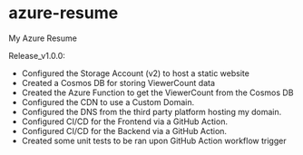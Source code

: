 # azure-resume
My Azure Resume


Release_v1.0.0:
- Configured the Storage Account (v2) to host a static website
- Created a Cosmos DB for storing ViewerCount data
- Created the Azure Function to get the ViewerCount from the Cosmos DB
- Configured the CDN to use a Custom Domain.
- Configured the DNS from the third party platform hosting my domain.
- Configured CI/CD for the Frontend via a GitHub Action.
- Configured CI/CD for the Backend via a GitHub Action.
- Created some unit tests to be ran upon GitHub Action workflow trigger
